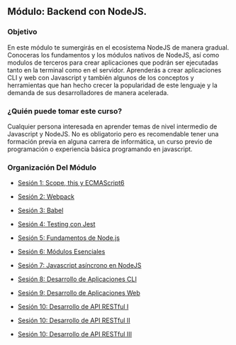 ## Módulo: Backend con NodeJS.

### Objetivo
En este módulo te sumergirás en el ecosistema NodeJS de manera gradual. 
Conoceras los fundamentos y los módulos nativos de  NodeJS, así como modulos de terceros para crear aplicaciones que podrán ser ejecutadas tanto en la terminal como en el servidor.
Aprenderás a crear aplicaciones CLI y web con Javascript y también algunos de los conceptos y herramientas que han hecho crecer la popularidad de este lenguaje y la demanda de sus desarrolladores de manera acelerada.

### ¿Quién puede tomar este curso?

Cualquier persona interesada en aprender temas de nivel intermedio de Javascript y NodeJS.
No es obligatorio pero es recomendable tener una formación previa en alguna carrera de informática, un curso previo de programación o experiencia básica programando en javascript.


### Organización Del Módulo

 - [Sesión 1: Scope, this y ECMAScript6](./Sesion-01)

 - [Sesión 2: Webpack](./Sesion-02)

 - [Sesión 3: Babel](./Sesion-03)

 - [Sesión 4: Testing con Jest](./Sesion-04)

 - [Sesión 5: Fundamentos de Node.js](./Sesion-05)

 - [Sesión 6: Módulos Esenciales](./Sesion-06)

 - [Sesión 7: Javascript asíncrono en NodeJS](./Sesion-07)

 - [Sesión 8: Desarrollo de Aplicaciones CLI](./Sesion-08)
 
 - [Sesión 9: Desarrollo de Aplicaciones Web](./Sesion-09)

 - [Sesión 10: Desarrollo de API RESTful I](./Sesion-10)

 - [Sesión 10: Desarrollo de API RESTful II](./Sesion-11)
 
 - [Sesión 10: Desarrollo de API RESTful III](./Sesion-12)
